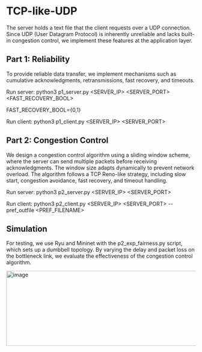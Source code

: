 # TCP-like-UDP

The server holds a text file that the client requests over a UDP connection. Since UDP (User Datagram Protocol) is inherently unreliable and lacks built-in congestion control, we implement these features at the application layer.

## Part 1: Reliability

To provide reliable data transfer, we implement mechanisms such as cumulative acknowledgments, retransmissions, fast recovery, and timeouts.

Run server: python3 p1_server.py <SERVER_IP> <SERVER_PORT> <FAST_RECOVERY_BOOL>

FAST_RECOVERY_BOOL={0,1}

Run client: python3 p1_client.py <SERVER_IP> <SERVER_PORT>

## Part 2: Congestion Control

We design a congestion control algorithm using a sliding window scheme, where the server can send multiple packets before receiving acknowledgments. The window size adapts dynamically to prevent network overload. The algorithm follows a TCP Reno-like strategy, including slow start, congestion avoidance, fast recovery, and timeout handling.

Run server: python3 p2_server.py <SERVER_IP> <SERVER_PORT>

Run client: python3 p2_client.py <SERVER_IP> <SERVER_PORT> --pref_outfile <PREF_FILENAME>

## Simulation

For testing, we use Ryu and Mininet with the p2_exp_fairness.py script, which sets up a dumbbell topology. By varying the delay and packet loss on the bottleneck link, we evaluate the effectiveness of the congestion control algorithm.

<img width="582" height="200" alt="image" src="https://github.com/user-attachments/assets/68a9de62-19e3-4054-b077-622d3bdde20c" />

